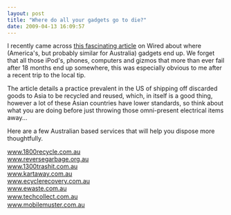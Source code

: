 ```yaml
---
layout: post
title: "Where do all your gadgets go to die?"
date: 2009-04-13 16:09:57
---
```


I recently came across <a href="http://www.wired.com/gadgets/miscellaneous/news/2009/03/gallery_ewaste_recycling" target="_blank">this fascinating article</a> on Wired about where (America's, but probably similar for Australia) gadgets end up. We forget that all those iPod's, phones, computers and gizmos that more than ever fail after 18 months end up somewhere, this was especially obvious to me after a recent trip to the local tip.

The article details a practice prevalent in the US of shipping off discarded goods to Asia to be recycled and reused, which, in itself is a good thing, however a lot of these Asian countries have lower standards, so think about what you are doing before just throwing those omni-present electrical items away...

Here are a few Australian based services that will help you dispose more thoughtfully.

<a href="http://www.1800recycle.com.au/" target="_blank">www.1800recycle.com.au</a>  
<a href="http://www.reversegarbage.org.au/" target="_blank">www.reversegarbage.org.au</a>  
<a href="http://www.1300trashit.com.au/" target="_blank">www.1300trashit.com.au</a>  
<a href="http://www.kartaway.com.au/" target="_blank">www.kartaway.com.au</a>  
<a href="http://www.ecyclerecovery.com.au/" target="_blank">www.ecyclerecovery.com.au</a>  
<a href="http://www.ewaste.com.au" target="_blank">www.ewaste.com.au</a>  
<span style="line-height: 1.5;"><a href="http://www.techcollect.com.au" target="_blank">www.techcollect.com.au</a></span>  
<a href="http://www.mobilemuster.com.au/" target="_blank">www.mobilemuster.com.au</a>

 